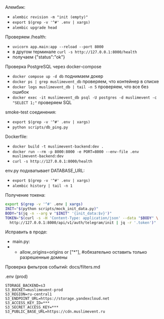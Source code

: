 Алембик:

- `alembic revision -m "init (empty)"`
- `export $(grep -v '^#' .env | xargs)`
- `alembic upgrade head`

Проверяем /health:

- `uvicorn app.main:app --reload --port 8000`
- в другом терминале `curl -s http://127.0.0.1:8000/health`
- получаем {"status":"ok"}

Проверка PostgreSQL через docker-compose

- `docker compose up -d db` поднимаем докер
- `docker ps | grep muslimevent_db` проверяем, что контейнер в списке
- `docker logs muslimevent_db | tail -n 5` проверяем, что все без ошибок
- `docker exec -it muslimevent_db psql -U postgres -d muslimevent -c "SELECT 1;"` проверяем SQL

smoke-test соединения:

- `export $(grep -v '^#' .env | xargs)`
- `python scripts/db_ping.py`

Dockerfile:

- `docker build -t muslimevent-backend:dev . `
- `docker run --rm -p 8000:8000 -e PORT=8000 --env-file .env muslimevent-backend:dev`
- `curl -s http://127.0.0.1:8000/health`

env.py подхватывает DATABASE_URL:

- `export $(grep -v '^#' .env | xargs)`
- `alembic history | tail -n 1`

Получение токена:

```bash
export $(grep -v '^#' .env | xargs)
INIT="$(python scripts/mock_init_data.py)"
BODY="$(jq -n --arg v "$INIT" '{init_data:$v}')"
TOKEN="$(curl -s -H 'Content-Type: application/json' --data "$BODY" \
  http://127.0.0.1:8000/api/v1/auth/telegram/init | jq -r '.token')"
```

Исправить в проде:

- main.py:
- - allow_origins=origins or ["*"], #обязательно оставить только разрешенные домены

Проверка фильтров событий: docs/filters.md

.env (prod)

```
STORAGE_BACKEND=s3
S3_BUCKET=muslimevent-prod
S3_REGION=ru-central1
S3_ENDPOINT_URL=https://storage.yandexcloud.net
S3_ACCESS_KEY_ID=***
S3_SECRET_ACCESS_KEY=***
S3_PUBLIC_BASE_URL=https://cdn.muslimevent.ru

```
